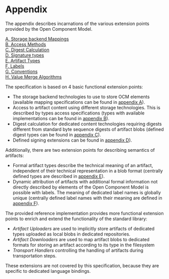 # Appendix

The appendix describes incarnations of the various extension points
provided by the Open Component Model.

[A. Storage backend Mappings](A/README.md) <br>
[B. Access Methods](B/README.md) <br>
[C. Digest Calculation](C/README.md) <br>
[D. Signature types](D/README.md) <br>
[E. Artifact Types](E/README.md) <br>
[F. Labels](F/README.md) <br>
[G. Conventions](G/README.md) <br>
[H. Value Merge Algorithms](H/README.md) <br>

The specification is based on 4 basic functional extension points:
- The storage backend technologies to use to store OCM elements (available
  mapping specifications can be found in [appendix A](A/README.md)).
- Access to artifact content using different storage technologies. This
  is described by types access specifications (types with available
  implementations can be found in [appendix B](B/README.md)).
- Digest calculation for dedicated content technologies requiring digests different
  from standard byte sequence digests of artifact blobs (defined digest types
  can be found in [appendix C](C/README.md)).
- Defined signing extensions can be found in [appendix D](D/README.md)).

Additionally, there are two extension points for describing semantics
of artifacts:
- Formal artifact types describe the technical meaning of an artifact, 
  independent of their technical representation in a blob format (centrally
  defined types are described in [appendix E](E/README.md)).
- Dynamic attribution of artifacts with additional formal information not
  directly described by elements of the Open Component Model is possible
  with labels. The meaning of dedicated label names is globally unique
  (centrally defined label names with their meaning are defined in
  [appendix F](F/README.md)).

The provided reference implementation provides more functional
extension points to enrich and extend the functionality of the
standard library:

- *Artifact Uploaders* are used to implicitly store artifacts of dedicated types
  uploaded as local blobs in dedicated repositories.
- *Artifact Downloaders* are used to map artifact blobs to dedicated formats 
  for storing an artifact according to its type in the filesystem
- *Transport Handlers* controlling the handling of artifacts during
  transportation steps.

These extensions are not covered by this specification, because they are
specific to dedicated language bindings.

